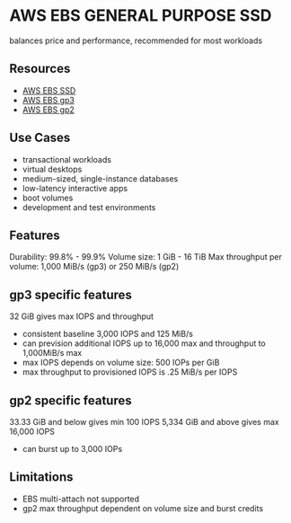 # AWS EBS GENERAL PURPOSE SSD
balances price and performance, recommended for most workloads

## Resources

- [AWS EBS SSD](https://docs.aws.amazon.com/AWSEC2/latest/UserGuide/ebs-volume-types.html#solid-state-drives)
- [AWS EBS gp3](https://docs.aws.amazon.com/AWSEC2/latest/UserGuide/ebs-volume-types.html#gp3-ebs-volume-type)
- [AWS EBS gp2](https://docs.aws.amazon.com/AWSEC2/latest/UserGuide/ebs-volume-types.html#EBSVolumeTypes_gp2)

## Use Cases

- transactional workloads
- virtual desktops
- medium-sized, single-instance databases
- low-latency interactive apps
- boot volumes
- development and test environments

## Features

Durability: 99.8% - 99.9%
Volume size: 1 GiB - 16 TiB
Max throughput per volume: 1,000 MiB/s (gp3) or 250 MiB/s (gp2)

## gp3 specific features

32 GiB gives max IOPS and throughput

- consistent baseline 3,000 IOPS and 125 MiB/s
- can prevision additional IOPS up to 16,000 max and throughput to 1,000MiB/s max
- max IOPS depends on volume size: 500 IOPs per GiB
- max throughput to provisioned IOPS is .25 MiB/s per IOPS

## gp2 specific features

33.33 GiB and below gives min 100 IOPS
5,334 GiB and above gives max 16,000 IOPS

- can burst up to 3,000 IOPs

## Limitations

- EBS multi-attach not supported
- gp2 max throughput dependent on volume size and burst credits